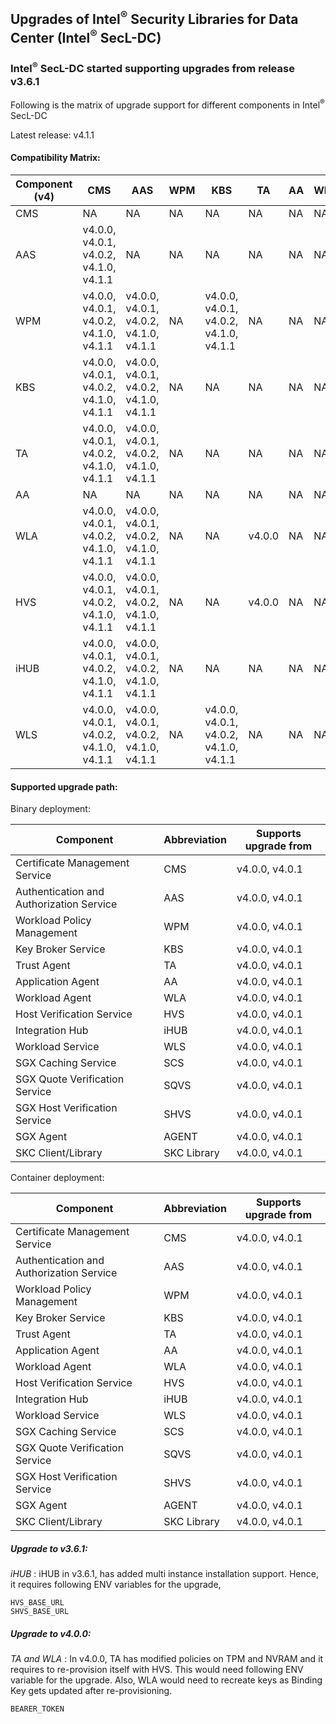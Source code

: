 ## Upgrades of Intel<sup>®</sup> Security Libraries for Data Center (Intel<sup>®</sup> SecL-DC)

### Intel<sup>®</sup> SecL-DC started supporting upgrades from release v3.6.1

Following is the matrix of upgrade support for different components in Intel<sup>®</sup> SecL-DC

Latest release: v4.1.1

#### Compatibility Matrix:

| Component (v4) | CMS                            | AAS                            | WPM | KBS                            | TA     | AA  | WLA | HVS                            | iHUB | WLS                            |
| -------------- | ------------------------------ | ------------------------------ | --- | ------------------------------ | ------ | --- | --- | ------------------------------ | ---- | ------------------------------ |
| CMS            | NA                             | NA                             | NA  | NA                             | NA     | NA  | NA  | NA                             | NA   | NA                             |
| AAS            | v4.0.0, v4.0.1, v4.0.2, v4.1.0, v4.1.1 | NA                             | NA  | NA                             | NA     | NA  | NA  | NA                             | NA   | NA                             |
| WPM            | v4.0.0, v4.0.1, v4.0.2, v4.1.0, v4.1.1 | v4.0.0, v4.0.1, v4.0.2, v4.1.0, v4.1.1 | NA  | v4.0.0, v4.0.1, v4.0.2, v4.1.0, v4.1.1 | NA     | NA  | NA  | NA                             | NA   | NA                             |
| KBS            | v4.0.0, v4.0.1, v4.0.2, v4.1.0, v4.1.1 | v4.0.0, v4.0.1, v4.0.2, v4.1.0, v4.1.1 | NA  | NA                             | NA     | NA  | NA  | NA                             | NA   | NA                             |
| TA             | v4.0.0, v4.0.1, v4.0.2, v4.1.0, v4.1.1 | v4.0.0, v4.0.1, v4.0.2, v4.1.0, v4.1.1         | NA  | NA                             | NA     | NA  | NA  | v4.0.0, v4.0.1, v4.0.2, v4.1.0, v4.1.1         | NA   | NA                             |
| AA             | NA                             | NA                             | NA  | NA                             | NA     | NA  | NA  | NA                             | NA   | NA                             |
| WLA            | v4.0.0, v4.0.1, v4.0.2, v4.1.0, v4.1.1 | v4.0.0, v4.0.1, v4.0.2, v4.1.0, v4.1.1 | NA  | NA                             | v4.0.0 | NA  | NA  | NA                             | NA   | v4.0.0, v4.0.1, v4.0.2, v4.1.0, v4.1.1 |
| HVS            | v4.0.0, v4.0.1, v4.0.2, v4.1.0, v4.1.1 | v4.0.0, v4.0.1, v4.0.2, v4.1.0, v4.1.1                         | NA  | NA                             | v4.0.0 | NA  | NA  | NA                             | NA   | NA                             |
| iHUB           | v4.0.0, v4.0.1, v4.0.2, v4.1.0, v4.1.1 | v4.0.0, v4.0.1, v4.0.2, v4.1.0, v4.1.1 | NA  | NA                             | NA     | NA  | NA  | v4.0.0, v4.0.1, v4.0.2, v4.1.0, v4.1.1 | NA   | NA                             |
| WLS            | v4.0.0, v4.0.1, v4.0.2, v4.1.0, v4.1.1 | v4.0.0, v4.0.1, v4.0.2, v4.1.0, v4.1.1 | NA  | v4.0.0, v4.0.1, v4.0.2, v4.1.0, v4.1.1 | NA     | NA  | NA  | NA                             | NA   | NA                             |

#### Supported upgrade path:

Binary deployment:

| Component                                | Abbreviation | Supports upgrade from  |
| ---------------------------------------- | ------------ | ---------------------- |
| Certificate Management Service           | CMS          | v4.0.0, v4.0.1 |
| Authentication and Authorization Service | AAS          | v4.0.0, v4.0.1 |
| Workload Policy Management               | WPM          | v4.0.0, v4.0.1 |
| Key Broker Service                       | KBS          | v4.0.0, v4.0.1 |
| Trust Agent                              | TA           | v4.0.0, v4.0.1 |
| Application Agent                        | AA           | v4.0.0, v4.0.1 |
| Workload Agent                           | WLA          | v4.0.0, v4.0.1 |
| Host Verification Service                | HVS          | v4.0.0, v4.0.1 |
| Integration Hub                          | iHUB         | v4.0.0, v4.0.1 |
| Workload Service                         | WLS          | v4.0.0, v4.0.1 |
| SGX Caching Service                      | SCS          | v4.0.0, v4.0.1 |
| SGX Quote Verification Service           | SQVS         | v4.0.0, v4.0.1 |
| SGX Host Verification Service            | SHVS         | v4.0.0, v4.0.1 |
| SGX Agent                                | AGENT        | v4.0.0, v4.0.1 |
| SKC Client/Library                       | SKC Library  | v4.0.0, v4.0.1 |

Container deployment:

| Component                                | Abbreviation | Supports upgrade from  |
| ---------------------------------------- | ------------ | ---------------------- |
| Certificate Management Service           | CMS          | v4.0.0, v4.0.1 |
| Authentication and Authorization Service | AAS          | v4.0.0, v4.0.1 |
| Workload Policy Management               | WPM          | v4.0.0, v4.0.1 |
| Key Broker Service                       | KBS          | v4.0.0, v4.0.1 |
| Trust Agent                              | TA           | v4.0.0, v4.0.1 |
| Application Agent                        | AA           | v4.0.0, v4.0.1 |
| Workload Agent                           | WLA          | v4.0.0, v4.0.1 |
| Host Verification Service                | HVS          | v4.0.0, v4.0.1 |
| Integration Hub                          | iHUB         | v4.0.0, v4.0.1 |
| Workload Service                         | WLS          | v4.0.0, v4.0.1 |
| SGX Caching Service                      | SCS          | v4.0.0, v4.0.1 |
| SGX Quote Verification Service           | SQVS         | v4.0.0, v4.0.1 |
| SGX Host Verification Service            | SHVS         | v4.0.0, v4.0.1 |
| SGX Agent                                | AGENT        | v4.0.0, v4.0.1 |
| SKC Client/Library                       | SKC Library  | v4.0.0, v4.0.1 |

##### Upgrade to v3.6.1:

_iHUB_ :
iHUB in v3.6.1, has added multi instance installation support. Hence, it requires following ENV variables for the upgrade,

```shell
HVS_BASE_URL
SHVS_BASE_URL
```

##### Upgrade to v4.0.0:

_TA and WLA_ :
In v4.0.0, TA has modified policies on TPM and NVRAM and it requires to re-provision itself with HVS. This would need following
ENV variable for the upgrade. Also, WLA would need to recreate keys as Binding Key gets updated after re-provisioning.

```shell
BEARER_TOKEN
```
